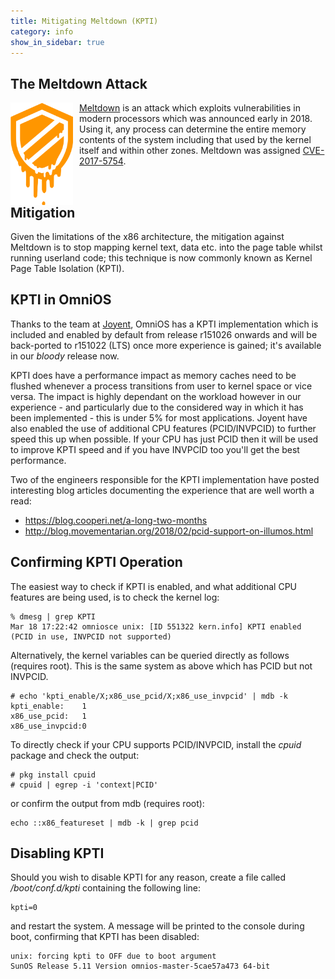 ```yaml
---
title: Mitigating Meltdown (KPTI)
category: info
show_in_sidebar: true
---
```


## The Meltdown Attack

<img src="/assets/images/meltdown.png" alt="(logo)" align="left"
 width="100px" style="padding-right: 10px">
[Meltdown](https://meltdownattack.com) is an attack which exploits
vulnerabilities in modern processors which was announced early in 2018.
Using it, any process can determine the entire memory contents of the system
including that used by the kernel itself and within other zones. Meltdown
was assigned [CVE-2017-5754](https://nvd.nist.gov/vuln/detail/CVE-2017-5754).

<div style="clear: both" />

## Mitigation

Given the limitations of the x86 architecture, the mitigation against Meltdown
is to stop mapping kernel text, data etc. into the page table whilst
running userland code; this technique is now commonly known as Kernel Page
Table Isolation (KPTI).

## KPTI in OmniOS

Thanks to the team at [Joyent](https://joyent.com), OmniOS has a KPTI
implementation which is included and enabled by default from release r151026
onwards and will be back-ported to r151022 (LTS) once more experience is
gained; it's available in our _bloody_ release now.

KPTI does have a performance impact as memory caches need to be flushed
whenever a process transitions from user to kernel space or vice versa.
The impact is highly dependant on the workload however in our experience -
and particularly due to the considered way in which it has
been implemented - this is under 5% for most applications. Joyent have also
enabled the use of additional CPU features (PCID/INVPCID) to further speed
this up when possible. If your CPU has just PCID then it will be used to
improve KPTI speed and if you have INVPCID too you'll get the best
performance.

Two of the engineers responsible for the KPTI implementation have posted
interesting blog articles documenting the experience that are well worth
a read:

* <https://blog.cooperi.net/a-long-two-months>
* <http://blog.movementarian.org/2018/02/pcid-support-on-illumos.html>

## Confirming KPTI Operation

The easiest way to check if KPTI is enabled, and what additional CPU features
are being used, is to check the kernel log:

```
% dmesg | grep KPTI
Mar 18 17:22:42 omniosce unix: [ID 551322 kern.info] KPTI enabled (PCID in use, INVPCID not supported)
```

Alternatively, the kernel variables can be queried directly as follows
(requires root). This is the same system as above which has PCID but not
INVPCID.
```
# echo 'kpti_enable/X;x86_use_pcid/X;x86_use_invpcid' | mdb -k
kpti_enable:    1
x86_use_pcid:   1
x86_use_invpcid:0
```

To directly check if your CPU supports PCID/INVPCID, install the _cpuid_
package and check the output:

```
# pkg install cpuid
# cpuid | egrep -i 'context|PCID'
```

or confirm the output from mdb (requires root):

```
echo ::x86_featureset | mdb -k | grep pcid
```

## Disabling KPTI

Should you wish to disable KPTI for any reason, create a file called
_/boot/conf.d/kpti_ containing the following line:
```
kpti=0
```
and restart the system. A message will be printed to the console during boot,
confirming that KPTI has been disabled:

```
unix: forcing kpti to OFF due to boot argument
SunOS Release 5.11 Version omnios-master-5cae57a473 64-bit
```

